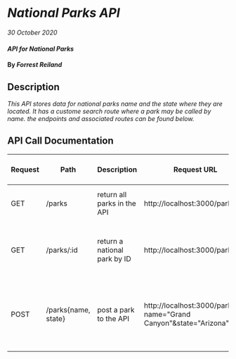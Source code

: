 # _National Parks API_

_30 October 2020_

#### _API for National Parks_

#### By _**Forrest Reiland**_

## Description

_This API stores data for national parks name and the state where they are located. It has a custome search route where a park may be called by name. the endpoints and associated routes can be found below._

## API Call Documentation

| Request | Path | Description | Request URL | Response Header | Response Body Example | Error Header | Error Response Body |
| ------- | ---- | ----------- | ----------- |---------------- | --------------------- | ------------ | ------------------- |
| GET | /parks | return all parks in the API | http://localhost:3000/parks | 200: OK | { "id":1, "name": "Zion National Park", "state":"Utah"}| - | - |
| GET | /parks/:id | return a national park by ID | http://localhost:3000/parks/10 | 200: OK | { "id":10, "name": "Yosemite National Park", "state":"California"}| 404: not_found | { "message": "couldn't find park with 'id' = 10"}
| POST | /parks{name, state} | post a park to the API | http://localhost:3000/parks?name="Grand Canyon"&state="Arizona" | 201: created | {"id" = 11, "name" = "Grand Canyon", "state" = "Arizona" } | 422: Unprocessable Entity | { "message": "Validation failed: Name can't be blank, State can't be blank } |